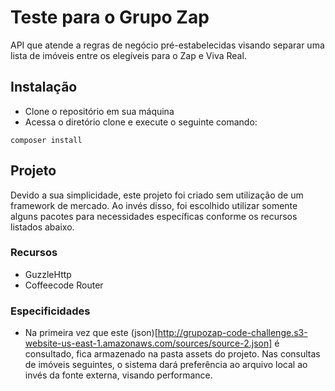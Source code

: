 # Teste para o Grupo Zap

API que atende a regras de negócio pré-estabelecidas visando separar uma lista de imóveis entre os elegíveis para o Zap e Viva Real.

## Instalação
- Clone o repositório em sua máquina
- Acessa o diretório clone e execute o seguinte comando:
```
composer install
```

## Projeto
Devido a sua simplicidade, este projeto foi criado sem utilização de um framework de mercado.
Ao invés disso, foi escolhido utilizar somente alguns pacotes para necessidades específicas conforme os recursos listados abaixo.

### Recursos
- GuzzleHttp
- Coffeecode Router

### Especificidades
- Na primeira vez que este (json)[http://grupozap-code-challenge.s3-website-us-east-1.amazonaws.com/sources/source-2.json] é consultado, fica armazenado na pasta assets do projeto. Nas consultas de imóveis seguintes, o sistema dará preferência ao arquivo local ao invés da fonte externa, visando performance.
